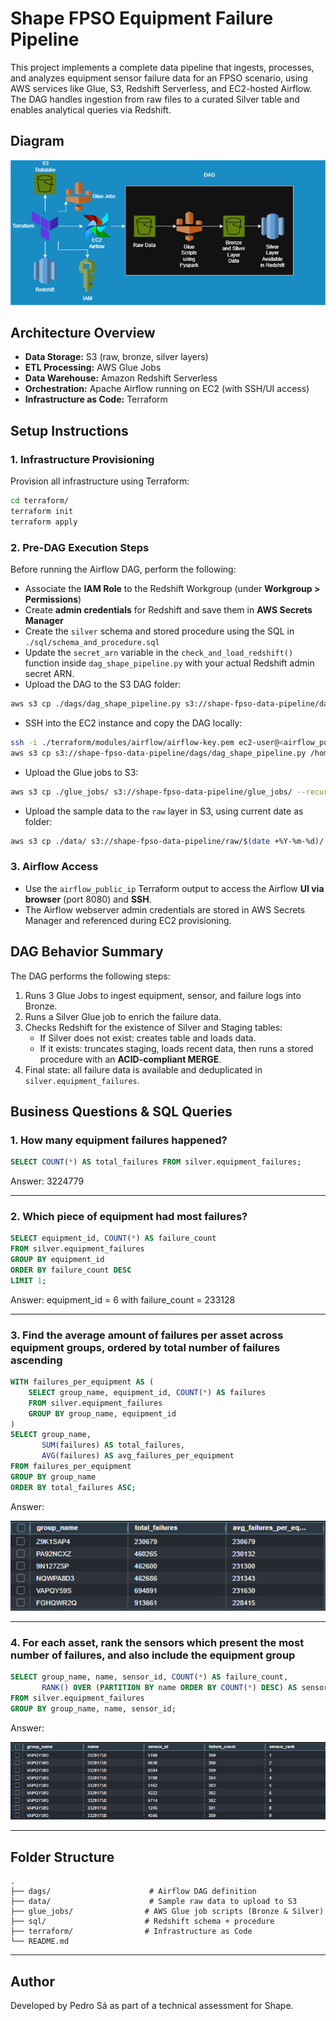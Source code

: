 # Shape FPSO Equipment Failure Pipeline

This project implements a complete data pipeline that ingests, processes, and analyzes equipment sensor failure data for an FPSO scenario, using AWS services like Glue, S3, Redshift Serverless, and EC2-hosted Airflow. The DAG handles ingestion from raw files to a curated Silver table and enables analytical queries via Redshift.

## Diagram
<p align="center">
  <img src="utils/diagram.png" width="600"/>
</p>


## Architecture Overview

- **Data Storage:** S3 (raw, bronze, silver layers)
- **ETL Processing:** AWS Glue Jobs
- **Data Warehouse:** Amazon Redshift Serverless
- **Orchestration:** Apache Airflow running on EC2 (with SSH/UI access)
- **Infrastructure as Code:** Terraform

## Setup Instructions

### 1. Infrastructure Provisioning

Provision all infrastructure using Terraform:

```bash
cd terraform/
terraform init
terraform apply
```

### 2. Pre-DAG Execution Steps

Before running the Airflow DAG, perform the following:

- Associate the **IAM Role** to the Redshift Workgroup (under **Workgroup > Permissions**)
- Create **admin credentials** for Redshift and save them in **AWS Secrets Manager**
- Create the `silver` schema and stored procedure using the SQL in `./sql/schema_and_procedure.sql`
- Update the `secret_arn` variable in the `check_and_load_redshift()` function inside `dag_shape_pipeline.py` with your actual Redshift admin secret ARN.
- Upload the DAG to the S3 DAG folder:

```bash
aws s3 cp ./dags/dag_shape_pipeline.py s3://shape-fpso-data-pipeline/dags/dag_shape_pipeline.py
```

- SSH into the EC2 instance and copy the DAG locally:

```bash
ssh -i ./terraform/modules/airflow/airflow-key.pem ec2-user@<airflow_public_ip>
aws s3 cp s3://shape-fpso-data-pipeline/dags/dag_shape_pipeline.py /home/ec2-user/airflow/dags/dag_shape_pipeline.py
```

- Upload the Glue jobs to S3:

```bash
aws s3 cp ./glue_jobs/ s3://shape-fpso-data-pipeline/glue_jobs/ --recursive
```

- Upload the sample data to the `raw` layer in S3, using current date as folder:

```bash
aws s3 cp ./data/ s3://shape-fpso-data-pipeline/raw/$(date +%Y-%m-%d)/ --recursive
```

### 3. Airflow Access

- Use the `airflow_public_ip` Terraform output to access the Airflow **UI via browser** (port 8080) and **SSH**.
- The Airflow webserver admin credentials are stored in AWS Secrets Manager and referenced during EC2 provisioning.

## DAG Behavior Summary

The DAG performs the following steps:

1. Runs 3 Glue Jobs to ingest equipment, sensor, and failure logs into Bronze.
2. Runs a Silver Glue job to enrich the failure data.
3. Checks Redshift for the existence of Silver and Staging tables:
    - If Silver does not exist: creates table and loads data.
    - If it exists: truncates staging, loads recent data, then runs a stored procedure with an **ACID-compliant MERGE**.
4. Final state: all failure data is available and deduplicated in `silver.equipment_failures`.

## Business Questions & SQL Queries

### 1. How many equipment failures happened?

```sql
SELECT COUNT(*) AS total_failures FROM silver.equipment_failures;
```
Answer: 3224779

---

### 2. Which piece of equipment had most failures?

```sql
SELECT equipment_id, COUNT(*) AS failure_count
FROM silver.equipment_failures
GROUP BY equipment_id
ORDER BY failure_count DESC
LIMIT 1;
```
Answer: equipment_id = 6 with failure_count = 233128

---

### 3. Find the average amount of failures per asset across equipment groups, ordered by total number of failures ascending

```sql
WITH failures_per_equipment AS (
    SELECT group_name, equipment_id, COUNT(*) AS failures
    FROM silver.equipment_failures
    GROUP BY group_name, equipment_id
)
SELECT group_name,
       SUM(failures) AS total_failures,
       AVG(failures) AS avg_failures_per_equipment
FROM failures_per_equipment
GROUP BY group_name
ORDER BY total_failures ASC;
```

Answer:
<p align="center">
  <img src="utils/answer3.PNG"/>
</p>

---

### 4. For each asset, rank the sensors which present the most number of failures, and also include the equipment group

```sql
SELECT group_name, name, sensor_id, COUNT(*) AS failure_count,
       RANK() OVER (PARTITION BY name ORDER BY COUNT(*) DESC) AS sensor_rank
FROM silver.equipment_failures
GROUP BY group_name, name, sensor_id;
```

Answer:
<p align="center">
  <img src="utils/answer4.PNG"/>
</p>

---

## Folder Structure

```
.
├── dags/                      # Airflow DAG definition
├── data/                      # Sample raw data to upload to S3
├── glue_jobs/                # AWS Glue job scripts (Bronze & Silver)
├── sql/                      # Redshift schema + procedure
├── terraform/                # Infrastructure as Code
└── README.md
```

---

## Author

Developed by Pedro Sá as part of a technical assessment for Shape.